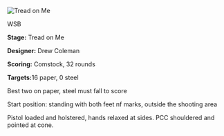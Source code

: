 ![Tread on Me](https://github.com/bagellord/USPSA-Stages/blob/master/31%2B%20rounds/Tread%20on%20Me%20-%2032%20rounds%20-%20Comstock/Tread%20on%20me.png)

WSB

<b>Stage:</b> Tread on Me

<b>Designer:</b> Drew Coleman

<b>Scoring:</b> Comstock, 32 rounds

<b>Targets:</b>16 paper, 0 steel

Best two on paper, steel must fall to score

Start position: standing with both feet nf marks, outside the shooting area

Pistol loaded and holstered, hands relaxed at sides. PCC shouldered and pointed at cone.
